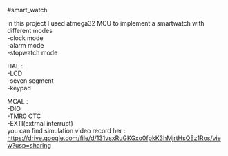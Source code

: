 #smart_watch

in this project I used atmega32 MCU to implement a smartwatch
with different modes\
-clock mode\
-alarm mode\
-stopwatch mode

HAL :\
-LCD \
-seven segment \
-keypad

MCAL :\
-DIO\
-TMR0 CTC\
-EXTI(extrnal interrupt)\
you can find simulation video record her : https://drive.google.com/file/d/131vsxRuGKGxo0fpkK3hMjrtHsQEz1Ros/view?usp=sharing


